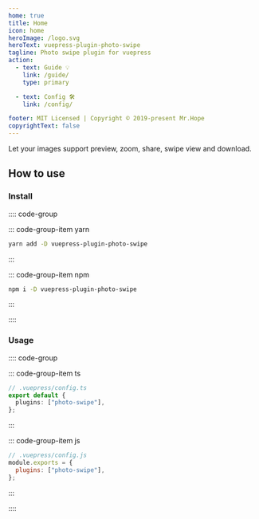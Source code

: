 ```yaml
---
home: true
title: Home
icon: home
heroImage: /logo.svg
heroText: vuepress-plugin-photo-swipe
tagline: Photo swipe plugin for vuepress
action:
  - text: Guide 💡
    link: /guide/
    type: primary

  - text: Config 🛠
    link: /config/

footer: MIT Licensed | Copyright © 2019-present Mr.Hope
copyrightText: false
---
```


Let your images support preview, zoom, share, swipe view and download.

## How to use

### Install

:::: code-group

::: code-group-item yarn

```bash
yarn add -D vuepress-plugin-photo-swipe
```

:::

::: code-group-item npm

```bash
npm i -D vuepress-plugin-photo-swipe
```

:::

::::

### Usage

:::: code-group

::: code-group-item ts

```ts
// .vuepress/config.ts
export default {
  plugins: ["photo-swipe"],
};
```

:::

::: code-group-item js

```js
// .vuepress/config.js
module.exports = {
  plugins: ["photo-swipe"],
};
```

:::

::::
